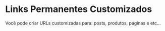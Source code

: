 # Links Permanentes Customizados
Você pode criar URLs customizadas para: posts, produtos, páginas e etc...
